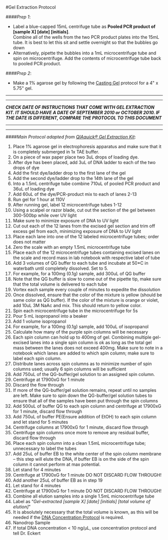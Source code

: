 #Gel Extraction Protocol

####*Prep 1*:
  * Label a blue-capped 15mL centrifuge tube as **Pooled PCR product of [sample X] [date] [initials]**.  
Combine all of the wells from the two PCR product plates into the 15mL tube. It is best to let this sit and settle overnight so that the bubbles go down
   * Alternatively, pipette the bubbles into a 1mL microcentrifuge tube and spin on microcentrifuge. Add the contents of microcentrifuge tube back to pooled PCR product.

####*Prep 2*:
  * Make a 1% agarose gel by following the [Casting Gel](https://github.com/EckertLab/protocols/blob/master/casting_gels.md) protocol for a 4" x 5.75" gel.

___
___
**_CHECK DATE OF INSTRUCTIONS THAT COME WITH GEL EXTRACTION KIT. IT SHOULD HAVE A DATE OF SEPTEMBER 2010 or OCTOBER 2010. IF THE DATE IS DIFFERENT, COMPARE THE PROTOCOL TO THIS DOCUMENT_**
___
___

####*Main Protocol adapted from [QIAquick® Gel Extraction Kit](http://www.qiagen.com/resources/resourcedetail?id=95dec8a9-ec37-4457-8884-5dedd8ba9448&lang=en)*:
1.	Place 1% agarose gel in electrophoresis apparatus and make sure that it is completely submerged in 1x TAE buffer.
1.	On a piece of wax paper place two 3uL drops of loading dye.
  1. After dye has been placed, add 3uL of DNA ladder to each of the two drops of dye
  2. Add the first dye/ladder drop to the first lane of the gel
  3. Add the second dye/ladder drop to the 14th lane of the gel
1.	Into a 1.5mL centrifuge tube combine 710uL of pooled PCR product and 36uL of loading dye
  1.	Add 60uL of the dye/PCR-product mix to each of lanes 2-13
1.	Run gel for 1 hour at 110V
1.	After running gel, label 12 microcentrifuge tubes 1-12
1.	Using a scalpel or razor blade, cut out the section of the gel between 300-500bp while over UV light
  1.	Make sure to minimize exposure of DNA to UV light
1.	Cut out each of the 12 lanes from the excised gel section and trim off excess gel from each, minimizing exposure of DNA to UV light
  1.	Place each lane into one of the 12 labeled microcentrifuge tubes; order does not matter
  1.	Zero the scale with an empty 1.5mL microcentrifuge tube
  1.	Place each of the 12 microcentrifuge tubes containing excised lanes on the scale and record mass in lab notebook with respective label of tube
1.	Add 3 volumes of QG buffer to each tube and incubate at 50*C in waterbath until completely dissolved. Set to 5.
  1.	For example, for a 100mg (0.1g) sample, add 300uL of QG buffer
  1.	Note that the QG buffer is slow to come out of the pipette tip, make sure that the total volume is delivered to each tube
  1.	Vortex each sample every couple of minutes to expedite the dissolution
1.	Once dissolved, ensure that the color of the mixture is yellow (should be same color as QG buffer). If the color of the mixture is orange or violet, add 10uL 3M NaAc and mix. This should return to yellow color.
1.	Spin each microcentrifuge tube in the microcentrifuge for 5s
1.	Pour 5 mL isopropanol into a beaker
1.	Add 1 volume isopropanol
  1.	For example, for a 100mg (0.1g) sample, add 100uL of isopropanol
1.	Calculate how many of the purple spin columns will be necessary
  1.	Each spin column can hold up to 400mg of gel. Combining multiple gel-excised lanes into a single spin column is ok as long as the total gel mass between the lanes does not exceed 400mg. Make sure to note in a notebook which lanes are added to which spin column; make sure to label each spin column.
  1.	Distribute lanes across spin columns as to minimize number of spin columns used; usually 6 spin columns will be sufficient
1.	Add 750uL of the QG-buffer/gel solution to an assigned spin column.
  1.	Centrifuge at 17900xG for 1 minute
  1.	Discard the flow through
  1.	If more of the QG-buffer/gel solution remains, repeat until no samples are left. Make sure to spin down the QG-buffer/gel solution tubes to ensure that all of the samples have been put through the spin columns
1.	Add 500uL of buffer QG to each spin column and centrifuge at 17900xG for 1 minute, discard flow through
1.	Add 750uL of buffer PE(Ensure addition of EtOH) to each spin column and let stand for 5 minutes
  1.	Centrifuge columns at 17900xG for 1 minute, discard flow through
1.	Centrifuge spin columns once more to remove any residual buffer, discard flow through
1.	Place each spin column into a clean 1.5mL microcentrifuge tube; unnecessary to label the tubes
1.	Add 25uL of buffer EB to the white center of the spin column membrane – this step will elute the DNA, if buffer EB is on the side of the spin column it cannot perform at max potential.
  1.	Let stand for 4 minutes
  1.	Centrifuge at 17900xG for 1 minute DO NOT DISCARD FLOW THROUGH!
1.	Add another 25uL of buffer EB as in step 19
  1.	Let stand for 4 minutes
  1.	Centrifuge at 17900xG for 1 minute DO NOT DISCARD FLOW THROUGH!
1.	Combine all elution samples into a single 1.5mL microcentrifuge tube
  1.	Label as “*Gel-extracted [sample X] [date] [initials] [total volume of elution]*"
  1.	It is absolutely necessary that the total volume is known, as this will be needed if the [DNA Concentration Protocol](https://github.com/EckertLab/protocols/blob/master/dna_concentration.md) is required.
1.	Nanodrop Sample
  1.	If total DNA concentration < 10 ng/μL, use concentration protocol and tell Dr. Eckert
